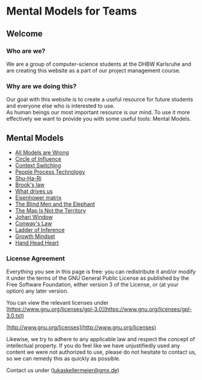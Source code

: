 # Mental Models for Teams

## Welcome

### Who are we?

We are a group of computer-science students at the DHBW Karlsruhe and are creating this website as a part of our project management course.

### Why are we doing this?

Our goal with this website is to create a useful resource for future students and everyone else who is interested to use. <br> As human beings our most important resource is
our mind. To use it more effectively we want to provide you with some useful tools: Mental Models.

## Mental Models

- [All Models are Wrong](./all-models-are-wrong/all_models_are_wrong.html)
- [Circle of Influence](./circle_of_influence/circleOfInfluence.html)
- [Context Switching](./context-switching/contextSwitching.html)
- [People Process Technology](./people_process_technology/people_process_technology.html)
- [Shu-Ha-Ri](./shu-Ha-Ri/shuHaRiOnePager.html)
- [Brook's law](./brooks_law/brooks_law.html)
- [What drives us](./what-drives-us/what-drives-us.html)
- [Eisenhower matrix](./eisenhower_matrix/eisenhower.html)
- [The Blind Men and the Elephant](./the-Blind-men-and-the-Elephant/theBlindMenAndTheElephant.html)
- [The Map Is Not the Territory](./The_Map_Is_Not_The_Territory/The_Map_Is_Not_The_Territory.html)
- [Johari Window](./johari_window/johari_window.html)
- [Conway's Law](./conways-law/conways-law.html)
- [Ladder of Inference](./Ladder_of_Inference/Ladder_of_Inference.html)
- [Growth Mindset](./growth-mindset/growth-mindset.html)
- [Hand Head Heart](./hand-head-heart/handsHeadHeart.html)

### License Agreement

Everything you see in this page is free: you can redistribute it and/or modify it under the terms of the GNU General Public License as published by the Free Software Foundation, either version 3 of the License, or (at your option) any later version.

You can view the relevant licenses under  
[https://www.gnu.org/licenses/gpl-3.0](https://www.gnu.org/licenses/gpl-3.0.txt)

[http://www.gnu.org/licenses](http://www.gnu.org/licenses)

Likewise, we try to adhere to any applicable law and respect the concept of intellectual property. If you do feel like we have unjustifiedly used any content we were not authorized to use, please do not hesitate to contact us, so we can remedy this as quickly as possible.

Contact us under (lukaskellermeier@gmx.de)